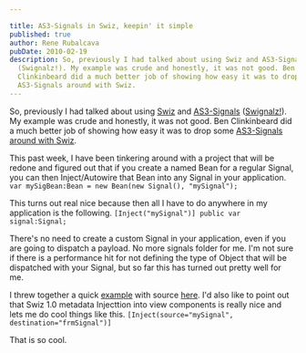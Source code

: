 ```yaml
---

title: AS3-Signals in Swiz, keepin' it simple
published: true
author: Rene Rubalcava
pubDate: 2010-02-19
description: So, previously I had talked about using Swiz and AS3-Signals
  (Swignalz!). My example was crude and honestly, it was not good. Ben
  Clinkinbeard did a much better job of showing how easy it was to drop some
  AS3-Signals around with Swiz.
---
```


So, previously I had talked about using [Swiz](http://swizframework.org/) and
[AS3-Signals](http://github.com/robertpenner/as3-signals)
([Swignalz!](https://odoe.net/blog/?p=47)). My example was crude and honestly,
it was not good. Ben Clinkinbeard did a much better job of showing how easy it
was to drop some
[AS3-Signals around with Swiz](http://www.benclinkinbeard.com/2010/02/swiz-as3-signals-and-inject-ftw/).

This past week, I have been tinkering around with a project that will be redone
and figured out that if you create a named Bean for a regular Signal, you can
then Inject/Autowire that Bean into any Signal in your application.
`var mySigBean:Bean = new Bean(new Signal(), "mySignal");`

This turns out real nice because then all I have to do anywhere in my
application is the following. `[Inject("mySignal")] public var signal:Signal;`

There's no need to create a custom Signal in your application, even if you are
going to dispatch a payload. No more signals folder for me. I'm not sure if
there is a performance hit for not defining the type of Object that will be
dispatched with your Signal, but so far this has turned out pretty well for me.

I threw together a quick
[example](https://odoe.net/thelab/flex/simpleswignalz/SimpleSwignalz.html) with
source [here](https://odoe.net/thelab/flex/simpleswignalz/srcview/index.html).
I'd also like to point out that Swiz 1.0 metadata Injecttion into view
components is really nice and lets me do cool things like this.
`[Inject(source="mySignal", destination="frmSignal")]`

That is so cool.
